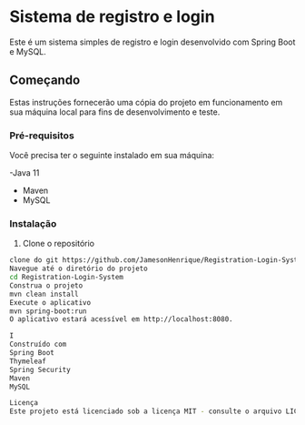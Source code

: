 # Sistema de registro e login

Este é um sistema simples de registro e login desenvolvido com Spring Boot e MySQL.

## Começando

Estas instruções fornecerão uma cópia do projeto em funcionamento em sua máquina local para fins de desenvolvimento e teste.

### Pré-requisitos

Você precisa ter o seguinte instalado em sua máquina:

-Java 11
- Maven
- MySQL

### Instalação

1. Clone o repositório
```bash
clone do git https://github.com/JamesonHenrique/Registration-Login-System.git
Navegue até o diretório do projeto
cd Registration-Login-System
Construa o projeto
mvn clean install
Execute o aplicativo
mvn spring-boot:run
O aplicativo estará acessível em http://localhost:8080.

I
Construído com
Spring Boot
Thymeleaf
Spring Security
Maven 
MySQL 

Licença
Este projeto está licenciado sob a licença MIT - consulte o arquivo LICENSE.md para obter detalhes

